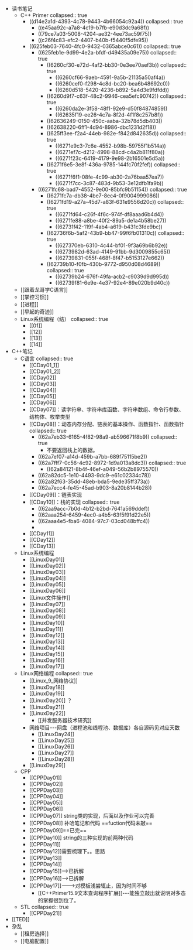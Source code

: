 - 读书笔记
	- C++ Primer
	  collapsed:: true
		- ((d14e2a1d-4393-4c78-9443-4b66054c92a4))
		  collapsed:: true
			- ((e45aa92c-a7a8-4c19-b7fb-e90d3dc9a68f))
			- ((79ce7a03-5008-4204-ae32-4ee73ac59f75))
			- ((c26f4c83-efc2-4407-b40b-f5440f5dfe95))
		- ((625feb03-7640-4fc0-9432-0365abce0c61))
		  collapsed:: true
			- ((625feb1e-9d99-4e2a-bfdf-d49435a09e75))
			  collapsed:: true
				- ((6260cf30-e72d-4af2-bb30-0e3ee70aef3b))
				  collapsed:: true
					- ((6260cf66-9aeb-4591-9a5b-21135a50af4a))
					- ((6260cef0-f298-4c8d-bc20-bea6b48692c0))
					- ((6260d518-5420-4236-b892-5a4d3e9fdfdd))
				- ((6260d9f7-c63f-48c2-9946-cea5efc90742))
				  collapsed:: true
					- ((6260da2e-3f58-48f1-92e9-d50f84874859))
					- ((62635f19-ee26-4c7a-8f2d-4f1f8c257b8f))
				- ((62636249-0150-450c-aaba-32b78d5db403))
				- ((62638220-6ff1-4d94-8986-dbc1231d2f18))
				- ((625ff3ee-f2a4-44eb-982e-f842d842635d))
				  collapsed:: true
					- ((6271e9c3-7c6e-4552-b98b-59755f1b514a))
					- ((6271ef7c-d212-4998-88cd-c4a2b811f80a))
					- ((6271f23c-6419-4179-9e98-2b16501e5d5a))
				- ((6271f6e5-3e8f-436a-9785-144fc70f2fef))
				  collapsed:: true
					- ((6271f6f1-08fe-4c99-ab30-2a76baa57ea7))
					- ((6271f7cc-3c87-483d-9b53-3e12dfb1fa9b))
			- ((6271fc68-bad7-4552-9e00-85bfc9b51154))
			  collapsed:: true
				- ((6271fc7a-db38-4be7-8ec4-0f9004999086))
				- ((6271fd19-a27a-45d7-a83f-631e9556d20c))
				  collapsed:: true
					- ((6271fd64-c26f-4f6c-974f-df8aaad6b4d4))
					- ((6271fe88-a8be-40f2-89a5-de1a4b58be27))
					- ((62731f42-119f-4ab4-a619-b431c3fde9bc))
				- ((62736f6b-5af2-43b9-bb47-99f6fb01310c))
				  collapsed:: true
					- ((627370eb-6310-4c44-bf01-9f3a69b6b92e))
					- ((6273982d-63ad-4149-91bb-9d3009855c65))
					- ((62739831-055f-468f-8f47-b5153127e662))
				- ((62739b10-f0fb-430b-9772-d950d08d4689))
				  collapsed:: true
					- ((62739b24-676f-49fa-acb2-c9039d9d995d))
					- ((62739f81-6e9e-4e37-92e4-89e020b9d40c))
	- [[跟着龙哥学C语言]]
	- [[掌控习惯]]
	- [[进程]]
	- [[早起的奇迹]]
	- Linux系统编程（结）
	  collapsed:: true
		- [[01]]
		- [[12]]
		- [[13]]
		- [[14]]
- C++笔记
	- C语言
	  collapsed:: true
		- [[CDay01_1]]
		- [[CDay01_2]]
		- [[CDay02]]
		- [[CDay03]]
		- [[CDay04]]
		- [[CDay05]]
		- [[CDay06]]
		- [[CDay07]]：读字符串、字符串库函数、字符串数组、命令行参数、结构体、枚举类型
		- [[CDay08]]：动态内存分配、链表的基本操作、函数指针、函数指针
		  collapsed:: true
			- ((62a7eb33-6165-4f82-98a9-ab596671f8b9))
			  collapsed:: true
				- 不要返回栈上的数据。
			- ((62a7ef07-a14d-459b-a7bb-689f75115be2))
			- ((62a7fff7-0c56-4c92-8972-1d9a013a8dc3))
			  collapsed:: true
				- ((62a84121-8b4f-46ef-a049-56b2b8975570))
			- ((62a82dc5-1e10-4493-9dc9-e61c02334c78))
			- ((62a82f63-35dd-48eb-bda5-9ede35ff373a))
			- ((62a7ecc4-fe45-45ad-b903-8a20b8144b28))
		- [[CDay09]]：链表实现
		- [[CDay10]]：栈的实现
		  collapsed:: true
			- ((62aa9acc-7b0d-4b12-b2bd-7641a569ddef))
			- ((62aaa254-6459-4ec0-a4b5-63f5f91d22e5))
			- ((62aaa4e5-fba6-4084-97c7-03cd048bffc4))
			-
		- [[CDay11]]
		- [[CDay12]]
		- [[CDay13]]
	- Linux系统编程
		- [[LinuxDay01]]
		- [[LinuxDay02]]
		- [[LinuxDay03]]
		- [[LinuxDay04]]
		- [[LinuxDay05]]
		- [[LinuxDay06]]
		- [[Linux文件操作]]
		- [[LinuxDay07]]
		- [[LinuxDay08]]
		- [[LinuxDay09]]
		- [[LinuxDay10]]
		- [[LinuxDay11]]
		- [[LinuxDay12]]
		- [[LinuxDay13]]
		- [[LinuxDay14]]
		- [[LinuxDay15]]
		- [[LinuxDay16]]
		- [[LinuxDay17]]
	- Linux网络编程
	  collapsed:: true
		- [[Linux_9_网络协议]]
		- [[LinuxDay18]]
		- [[LinuxDay19]]
		- [[LinuxDay20]]    ？
		- [[LinuxDay21]]
		- [[LinuxDay22]]
			- [[并发服务器技术研究]]
		- 网络项目---网盘（进程池和线程池、数据库）各自源码见对应天数
			- [[LinuxDay24]]
			- [[LinuxDay25]]
			- [[LinuxDay26]]
			- [[LinuxDay27]]
			- [[LinuxDay28]]
		- [[LinuxDay29]]
	- CPP
		- [[CPPDay01]]
		- [[CPPDay02]]
		- [[CPPDay03]]
		- [[CPPDay04]]
		- [[CPPDay05]]
		- [[CPPDay06]]
		- [[CPPDay07]]  string类的实现，后面以及作业可以完善
		- [[CPPDay08]] 补哈笔记和代码 ==fuction代码未敲==
		- [[CPPDay09]]==已完==
		- [[CPPDay10]] string的三种实现的前两种代码
		- [[CPPDay11]]
		- [[CPPDay12]]需要梳理下。。思路
		- [[CPPDay13]]
		- [[CPPDay14]]
		- [[CPPDay15]]-->已拆解
		- [[CPPDay16]]-->已拆解
		- [[CPPDay17]]--->对模板浅尝辄止，因为时间不够
			- [[C++Primer15.9文本查询程序扩展]]---能独立敲出就说明对多态的掌握很到位了。
	- STL
	  collapsed:: true
		- [[CPPDay21]]
- [[TED]]
- 杂乱
	- [[租房选择]]
	- [[电脑配置]]